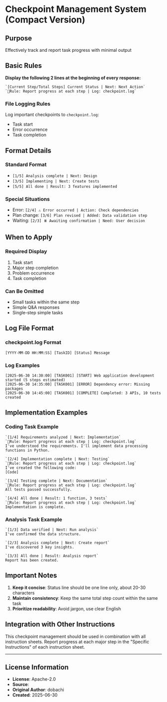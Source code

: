 # Checkpoint Management System (Compact Version)

## Purpose
Effectively track and report task progress with minimal output

## Basic Rules
**Display the following 2 lines at the beginning of every response:**

```
`[Current Step/Total Steps] Current Status | Next: Next Action`
`📌Rule: Report progress at each step | Log: checkpoint.log`
```

### File Logging Rules
Log important checkpoints to `checkpoint.log`:
- Task start
- Error occurrence
- Task completion

## Format Details

### Standard Format
- `[1/5] Analysis complete | Next: Design`
- `[3/5] Implementing | Next: Create tests`
- `[5/5] All done | Result: 3 features implemented`

### Special Situations
- Error: `[2/4] ⚠️ Error occurred | Action: Check dependencies`
- Plan change: `[3/6] Plan revised | Added: Data validation step`
- Waiting: `[2/3] ⏸️ Awaiting confirmation | Need: User decision`

## When to Apply

### Required Display
1. Task start
2. Major step completion
3. Problem occurrence
4. Task completion

### Can Be Omitted
- Small tasks within the same step
- Simple Q&A responses
- Single-step simple tasks

## Log File Format

### checkpoint.log Format
```
[YYYY-MM-DD HH:MM:SS] [TaskID] [Status] Message
```

### Log Examples
```
[2025-06-30 14:30:00] [TASK001] [START] Web application development started (5 steps estimated)
[2025-06-30 14:35:00] [TASK001] [ERROR] Dependency error: Missing packages
[2025-06-30 14:45:00] [TASK001] [COMPLETE] Completed: 3 APIs, 10 tests created
```

## Implementation Examples

### Coding Task Example
```
`[1/4] Requirements analyzed | Next: Implementation`
`📌Rule: Report progress at each step | Log: checkpoint.log`
I've understood the requirements. I'll implement data processing functions in Python.

`[2/4] Implementation complete | Next: Testing`
`📌Rule: Report progress at each step | Log: checkpoint.log`
I've created the following code:
[Code]

`[3/4] Testing complete | Next: Documentation`
`📌Rule: Report progress at each step | Log: checkpoint.log`
All tests passed successfully.

`[4/4] All done | Result: 1 function, 3 tests`
`📌Rule: Report progress at each step | Log: checkpoint.log`
Implementation is complete.
```

### Analysis Task Example
```
`[1/3] Data verified | Next: Run analysis`
I've confirmed the data structure.

`[2/3] Analysis complete | Next: Create report`
I've discovered 3 key insights.

`[3/3] All done | Result: Analysis report`
Report has been created.
```

## Important Notes

1. **Keep it concise**: Status line should be one line only, about 20-30 characters
2. **Maintain consistency**: Keep the same total step count within the same task
3. **Prioritize readability**: Avoid jargon, use clear English

## Integration with Other Instructions

This checkpoint management should be used in combination with all instruction sheets.
Report progress at each major step in the "Specific Instructions" of each instruction sheet.

---
## License Information
- **License**: Apache-2.0
- **Source**: 
- **Original Author**: dobachi
- **Created**: 2025-06-30